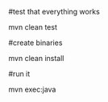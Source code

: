 #test that everything works

mvn clean test

#create binaries

mvn clean install

#run it

mvn exec:java